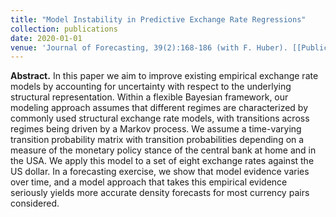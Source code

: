 ```yaml
---
title: "Model Instability in Predictive Exchange Rate Regressions"
collection: publications
date: 2020-01-01
venue: 'Journal of Forecasting, 39(2):168-186 (with F. Huber). [[Publication (open access)](https://doi.org/10.1002/for.2620)]'
---
```

**Abstract.** In this paper we aim to improve existing empirical exchange rate models by accounting for uncertainty with respect to the underlying structural representation. Within a flexible Bayesian framework, our modeling approach assumes that different regimes are characterized by commonly used structural exchange rate models, with transitions across regimes being driven by a Markov process. We assume a time-varying transition probability matrix with transition probabilities depending on a measure of the monetary policy stance of the central bank at home and in the USA. We apply this model to a set of eight exchange rates against the US dollar. In a forecasting exercise, we show that model evidence varies over time, and a model approach that takes this empirical evidence seriously yields more accurate density forecasts for most currency pairs considered.
